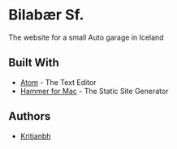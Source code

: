 # Bilabær Sf.

The website for a small Auto garage in Iceland

## Built With

* [Atom](https://atom.io/) - The Text Editor
* [Hammer for Mac](https://hammerformac.com/) - The Static Site Generator

## Authors

* [Kritjanbh](https://github.com/kristjanbh)
